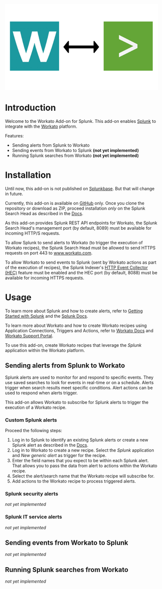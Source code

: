 ![](static/screenshot.png)

# Introduction

Welcome to the Workato Add-on for Splunk. This add-on enables [Splunk](https://www.splunk.com/) to integrate with the [Workato](https://www.workato.com/) platform.

Features:
- Sending alerts from Splunk to Workato
- Sending events from Workato to Splunk **(not yet implemented)**
- Running Splunk searches from Workato **(not yet implemented)**

# Installation

Until now, this add-on is not published on [Splunkbase](splunkbase.splunk.com). But that will change in future.

Currently, this add-on is available on [GitHub](https://github.com/hovu96/workato_addon_for_splunk) only. Once you clone the repository or download as ZIP, proceed installation *only* on the Splunk Search Head as described in the [Docs](http://docs.splunk.com/Documentation/AddOns/released/Overview/Distributedinstall#Search_heads).

As this add-on provides Splunk REST API endpoints for Workato, the Splunk Search Head's management port (by default, 8089) must be available for incoming HTTP/S requests.

To allow Splunk to send alerts to Workato (to trigger the execution of Workato recipes), the Splunk Search Head must be allowed to send HTTPS requests on port 443 to www.workato.com.

To allow Workato to send events to Splunk (sent by Workato actions as part of the execution of recipes), the Splunk Indexer's [HTTP Event Collector (HEC)](http://dev.splunk.com/view/event-collector/SP-CAAAE6M) feature must be enabled and the HEC port (by default, 8088) must be available for incoming HTTPS requests.

# Usage

To learn more about Splunk and how to create alerts, refer to [Getting Started with Splunk](https://www.splunk.com/en_us/resources/getting-started.html) and the [Splunk Docs](http://docs.splunk.com/Documentation/Splunk/latest).

To learn more about Workato and how to create Workato recipes using Application Connections, Triggers and Actions, refer to [Workato Docs](http://resources.workato.com/how-it-works/) and [Workato Support Portal](https://support.workato.com/support/home).

To use this add-on, create Workato recipes that leverage the *Splunk* application within the Workato platform.

## Sending alerts from Splunk to Workato

Splunk alerts are used to monitor for and respond to specific events. They use saved searches to look for events in real-time or on a schedule. Alerts trigger when search results meet specific conditions. Alert actions can be used to respond when alerts trigger.

This add-on allows Workato to subscribe for Splunk alerts to trigger the execution of a Workato recipe.

### Custom Splunk alerts

Proceed the following steps:

1. Log in to Splunk to identify an existing Splunk alerts or create a new Splunk alert as described in the [Docs](http://docs.splunk.com/Documentation/Splunk/latest/Alert/AlertWorkflowOverview).
2. Log in to Workato to create a new recipe. Select the *Splunk* application and *New generic alert* as trigger for the recipe.
3. Enter the field names that you expect to be within each Splunk alert. That allows you to pass the data from alert to actions within the Workato recipe.
4. Select the alert/search name that the Workato recipe will subscribe for.
5. Add actions to the Workato recipe to process triggered alerts.

### Splunk security alerts

*not yet implemented*

### Splunk IT service alerts

*not yet implemented*

## Sending events from Workato to Splunk

*not yet implemented*

## Running Splunk searches from Workato

*not yet implemented*
